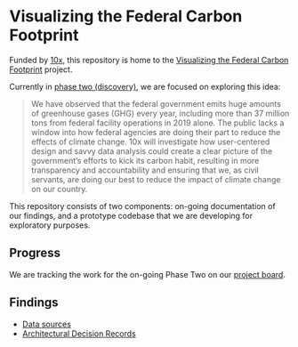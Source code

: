 # Visualizing the Federal Carbon Footprint

Funded by [10x](https://10x.gsa.gov/), this repository is home to the [Visualizing the Federal Carbon Footprint](https://trello.com/c/1N9dESH2/162-visualizing-the-federal-carbon-footprint) project.

Currently in [phase two (discovery)](https://10x.gsa.gov/process/), we are focused on exploring this idea:

> We have observed that the federal government emits huge amounts of greenhouse gases (GHG) every year, including more than 37 million tons from federal facility operations in 2019 alone. The public lacks a window into how federal agencies are doing their part to reduce the effects of climate change. 10x will investigate how user-centered design and savvy data analysis could create a clear picture of the government’s efforts to kick its carbon habit, resulting in more transparency and accountability and ensuring that we, as civil servants, are doing our best to reduce the impact of climate change on our country.

This repository consists of two components: on-going documentation of our findings, and a prototype codebase that we are developing for exploratory purposes.

## Progress

We are tracking the work for the on-going Phase Two on our [project board](https://github.com/18F/federal-carbon-footprint/projects/1).

## Findings

- [Data sources](./docs/data-inventory.md)
- [Architectural Decision Records](./docs/adr)
